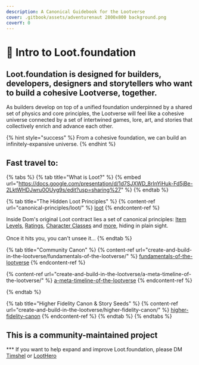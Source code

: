 ```yaml
---
description: A Canonical Guidebook for the Lootverse
cover: .gitbook/assets/adventurenaut 2800x800 background.png
coverY: 0
---
```


# 👋 Intro to Loot.foundation

## Loot.foundation is designed for builders, developers, designers and storytellers who want to build a cohesive Lootverse, together.

As builders develop on top of a unified foundation underpinned by a shared set of physics and core principles, the Lootverse will feel like a cohesive universe connected by a set of intertwined games, lore, art, and stories that collectively enrich and advance each other.

{% hint style="success" %}
From a cohesive foundation, we can build an infinitely-expansive universe.
{% endhint %}

## Fast travel to:

{% tabs %}
{% tab title="What is Loot?" %}
{% embed url="https://docs.google.com/presentation/d/1d7SJXWD_8rInYiHuk-Fd5jBe-2LktWHDJwru0OUyg9s/edit?usp=sharing%27" %}
{% endtab %}

{% tab title="The Hidden Loot Principles" %}
{% content-ref url="canonical-principles/loot/" %}
[loot](canonical-principles/loot/)
{% endcontent-ref %}



Inside Dom's original Loot contract lies a set of canonical principles: [Item Levels](canonical-principles/loot/loot-classification-and-ratings-system/item-levels/), [Ratings](the-lootverse/lootverse-projects/rings.md), [Character Classes](canonical-principles/loot/loot-classification-and-ratings-system/character-classes-specialties/) and [more](canonical-principles/loot/loot-classification-and-ratings-system/), hiding in plain sight. \
\
Once it hits you, you can't unsee it...
{% endtab %}

{% tab title="Community Canon" %}
{% content-ref url="create-and-build-in-the-lootverse/fundamentals-of-the-lootverse/" %}
[fundamentals-of-the-lootverse](create-and-build-in-the-lootverse/fundamentals-of-the-lootverse/)
{% endcontent-ref %}



{% content-ref url="create-and-build-in-the-lootverse/a-meta-timeline-of-the-lootverse/" %}
[a-meta-timeline-of-the-lootverse](create-and-build-in-the-lootverse/a-meta-timeline-of-the-lootverse/)
{% endcontent-ref %}


{% endtab %}

{% tab title="Higher Fidelity Canon & Story Seeds" %}
{% content-ref url="create-and-build-in-the-lootverse/higher-fidelity-canon/" %}
[higher-fidelity-canon](create-and-build-in-the-lootverse/higher-fidelity-canon/)
{% endcontent-ref %}
{% endtab %}
{% endtabs %}



## This is a community-maintained project

\*\*\* If you want to help expand and improve Loot.foundation, please DM [Timshel](https://twitter.com/TimshelXYZ) or [LootHero](https://twitter.com/aloothero)
